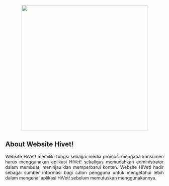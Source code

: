 <p align="center"><img src="https://drive.google.com/uc?export=view&id=11otZKgDxQQizOmwoPvfR2H2IE_XdfvJW" width="400"></p>


## About Website Hivet!
<p align="justify"> Website HiVet! memiliki fungsi sebagai media promosi mengapa konsumen harus menggunakan aplikasi HiVet! sekaligus memudahkan administrator dalam membuat, meninjau dan memperbarui konten. Website HiVet! hadir sebagai sumber informasi bagi calon pengguna untuk mengetahui lebih dalam mengenai aplikasi HiVet! sebelum memutuskan menggunakannya. </p>




